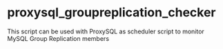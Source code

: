 proxysql_groupreplication_checker
=================================

This script can be used with ProxySQL as scheduler script to monitor MySQL Group Replication members

